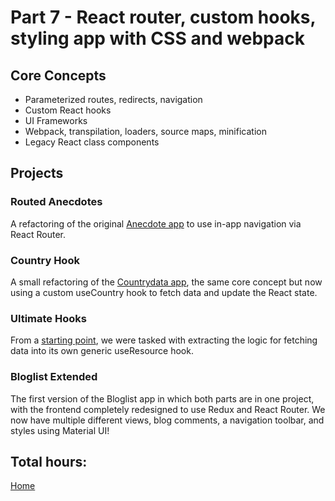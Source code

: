 # Part 7 - React router, custom hooks, styling app with CSS and webpack

## Core Concepts

- Parameterized routes, redirects, navigation
- Custom React hooks
- UI Frameworks
- Webpack, transpilation, loaders, source maps, minification
- Legacy React class components

## Projects

### Routed Anecdotes

A refactoring of the original [Anecdote app](https://github.com/jcmsmith/Full-Stack-open/tree/main/part1/anecdotes) to use in-app navigation via React Router.

### Country Hook

A small refactoring of the [Countrydata app](https://github.com/jcmsmith/Full-Stack-open/tree/main/Part2/countrydata), the same core concept but now using a custom useCountry hook to fetch data and update the React state.

### Ultimate Hooks

From a [starting point](https://github.com/fullstack-hy2020/ultimate-hooks), we were tasked with extracting the logic for fetching data into its own generic useResource hook.

### Bloglist Extended

The first version of the Bloglist app in which both parts are in one project, with the frontend completely redesigned to use Redux and React Router. We now have multiple different views, blog comments, a navigation toolbar, and styles using Material UI!

## Total hours:

[Home](https://github.com/jcmsmith/Full-Stack-open)
